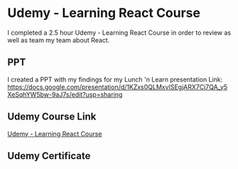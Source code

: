 # Udemy - Learning React Course
I completed a 2.5 hour Udemy - Learning React Course in order to review as well as team my team about React.

## PPT
I created a PPT with my findings for my Lunch 'n Learn presentation
Link: https://docs.google.com/presentation/d/1KZxs0QLMxvISEgjARX7Cj7QA_y5XeSqhYW5bw-9aJ7s/edit?usp=sharing

## Udemy Course Link
[Udemy - Learning React Course](https://www.udemy.com/course/learning-react/)

## Udemy Certificate
